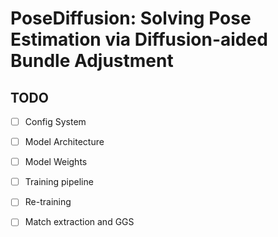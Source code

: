 # PoseDiffusion: Solving Pose Estimation via Diffusion-aided Bundle Adjustment





## TODO

- [ ] Config System
- [ ] Model Architecture
- [ ] Model Weights
- [ ] Training pipeline
- [ ] Re-training
- [ ] Match extraction and GGS











